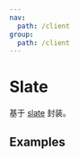 ```yaml
---
nav:
  path: /client
group:
  path: /client
---
```


# Slate

基于 [slate](https://github.com/ianstormtaylor/slate) 封装。

## Examples

<code src="./demos/demo1.tsx" />
